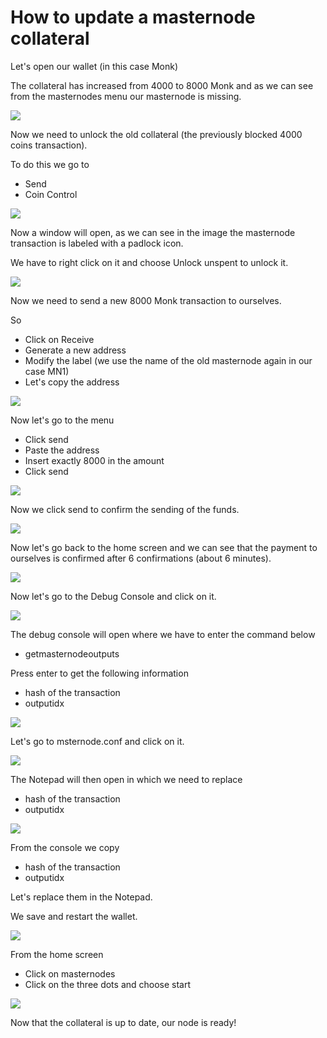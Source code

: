# How to update a masternode collateral

Let's open our wallet \(in this case Monk\)

The collateral has increased from 4000 to 8000 Monk and as we can see from the masternodes menu our masternode is missing.

![](../.gitbook/assets/0%20%282%29.png)

Now we need to unlock the old collateral \(the previously blocked 4000 coins transaction\).

To do this we go to

* Send
* Coin Control

![](../.gitbook/assets/1%20%281%29.png)

Now a window will open, as we can see in the image the masternode transaction is labeled with a padlock icon.

We have to right click on it and choose Unlock unspent to unlock it.

![](../.gitbook/assets/2.png)

Now we need to send a new 8000 Monk transaction to ourselves.

So

* Click on Receive
* Generate a new address
* Modify the label \(we use the name of the old masternode again in our case MN1\)
* Let's copy the address

![](../.gitbook/assets/3%20%285%29.png)

Now let's go to the menu

* Click send
* Paste the address
* Insert exactly 8000 in the amount
* Click send

![](../.gitbook/assets/4.png)

Now we click send to confirm the sending of the funds.

![](../.gitbook/assets/5%20%284%29.png)

Now let's go back to the home screen and we can see that the payment to ourselves is confirmed after 6 confirmations \(about 6 minutes\).

![](../.gitbook/assets/6%20%283%29.png)

Now let's go to the Debug Console and click on it.

![](../.gitbook/assets/7%20%283%29.png)

The debug console will open where we have to enter the command below

* getmasternodeoutputs

Press enter to get the following information

* hash of the transaction
* outputidx

![](../.gitbook/assets/8.png)

Let's go to msternode.conf and click on it.

![](../.gitbook/assets/9%20%282%29.png)

The Notepad will then open in which we need to replace

* hash of the transaction
* outputidx

![](../.gitbook/assets/10%20%286%29.png)

From the console we copy

* hash of the transaction
* outputidx

Let's replace them in the Notepad.

We save and restart the wallet.

![](../.gitbook/assets/11%20%282%29.png)

From the home screen

* Click on masternodes
* Click on the three dots and choose start

![](../.gitbook/assets/12%20%284%29.png)

Now that the collateral is up to date, our node is ready!

